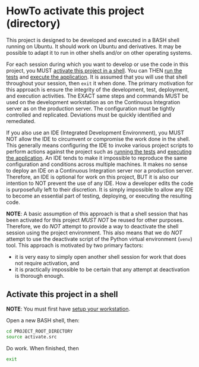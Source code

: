 HowTo activate this project (directory)
=======================================
This project is designed to be developed and executed in a BASH shell running
on Ubuntu.  It should work on Ubuntu and derivatives.  It may be possible to
adapt it to run in other shells and/or on other operating systems.

For each session during which you want to develop or use the code in this
project, you MUST [activate this project in a shell][activate].  You can THEN
[run the tests][test] and [execute the application][application].  It is
assumed that you will use that shell throughout your session, then `exit` it
when done.  The primary motivation for this approach is ensure the integrity of
the development, test, deployment, and execution activities.  The EXACT same
steps and commands MUST be used on the development workstation as on the
Continuous Integration server as on the production server.  The configuration
must be tightly controlled and replicated.  Deviations must be quickly
identified and remediated.

If you also use an IDE (Integrated Development Environment), you MUST NOT allow
the IDE to circumvent or compromise the work done in the shell.  This generally
means configuring the IDE to invoke various project scripts to perform actions
against the project such as [running the tests][test] and
[executing the application][application].  An IDE tends to make it impossible
to reproduce the same configuration and conditions across multiple machines.
It makes no sense to deploy an IDE on a Continuous Integration server nor a
production server.  Therefore, an IDE is optional for work on this project, BUT
it is also our intention to NOT prevent the use of any IDE.  How a developer
edits the code is purposefully left to their discretion.  It is simply
impossible to allow any IDE to become an essential part of testing, deploying,
or executing the resulting code.

**NOTE**: A basic assumption of this approach is that a shell session that has
been activated for this project *MUST NOT* be reused for other purposes.
Therefore, we do *NOT* attempt to provide a way to deactivate the shell session
using the project environment.  This also means that we do *NOT* attempt to use
the deactivate script of the Python virtual environment (`venv`) tool.  This
approach is motivated by two primary factors:

* it is very easy to simply open another shell session for work that does not
  require activation, and
* it is practically impossible to be certain that any attempt at deactivation
  is thorough enough.

Activate this project in a shell
--------------------------------
**NOTE**: You must first have [setup your workstation][workstation].

Open a new BASH shell, then:

~~~ bash
cd PROJECT_ROOT_DIRECTORY
source activate.src
~~~

Do work.  When finished, then

~~~ bash
exit
~~~

[activate]: ./HowTo-activate_this_project.md "HowTo activate this project"
[application]: ./HowTo-execute_application.md "HowTo execute application"
[AWS CLI]: ./HowTo-setup-AWS_CLI.md "HowTo setup AWS CLI"
[clone]: ./HowTo-setup-source_control.md "HowTo setup source control"
[deploy]: ./HowTo-deploy-server.md "HowTo deploy server"
[initiation]: ./project_initiation.md "How Rob initiated the project repository"
[install]: ./HowTo-install-packages.md "HowTo install Ubuntu packages"
[license]: ../LICENSE.md "License"
[ReadMe]: ../README.md "ReadMe"
[test]: ./HowTo-test.md "HowTo test"
[venv]: ./HowTo-setup-Python_virtual_environment.md "HowTo setup Python virtual environment"
[workstation]: ./HowTo-setup-workstation.md "HowTo setup workstation"

